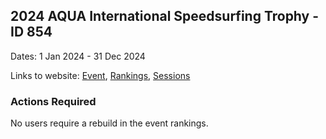 ## 2024 AQUA International Speedsurfing Trophy - ID 854

Dates: 1 Jan 2024 - 31 Dec 2024

Links to website: [Event](https://www.gps-speedsurfing.com/default.aspx?mnu=event&val=854), [Rankings](https://www.gps-speedsurfing.com/default.aspx?mnu=eventranking&val=854), [Sessions](https://www.gps-speedsurfing.com/default.aspx?mnu=eventsessions&val=854)

### Actions Required

No users require a rebuild in the event rankings.

